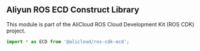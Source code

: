 ## Aliyun ROS ECD Construct Library

This module is part of the AliCloud ROS Cloud Development Kit (ROS CDK) project.

```ts
import * as ECD from '@alicloud/ros-cdk-ecd';
```